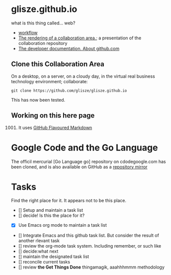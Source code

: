glisze.github.io
================

what is this thing called...  web?


* [workflow](https://github.com/blog/1557-github-flow-in-the-browser)
* [The rendering of a collaboration area.](http://glisze.github.io); a presentation of the collaboration repository
* [The developer documentation. About github.com](http://developer.github.com/v3/)

## Clone this Collaboration Area

On a desktop, on a server, on a cloudy day, in the virtual real business technology environment;
collaborate:

    git clone https://github.com/glisze/glisze.github.io

This has now been tested.

## Working on this here page

1001. It uses [GitHub Flavoured Markdown][gfm]

Google Code and the Go Language
===============================
The officil mercurial [Go Language go] repository on cdodegoogle.com has been cloned,
and is also available on GitHub as a [repository mirror][go-mirror]

Tasks
======
Find the right place for it. It appears not to be this place.

- [] Setup and maintain a task list
- [] decide! Is this the place for it?
- [x] Use Emacs org mode to maintain a task list
- [] Integrate Emacs and this github task list. But consider the result of another rlevant task
- [] review the org-mode task system. Including remember, or such like
- [] decide:what next
- [] maintain the designated task list
- [] reconcile current tasks
- [] review __the Get Things Done__ thingamagik, aaahhhmmm methodology

[go]: https://code.google.com/r/gunterliszewski-go/ "Google Code - Go Repository"
[gfm]: https://help.github.com/articles/github-flavored-markdown "GitHub Flavours marksown"
[go-mirror]: http://github.com/go "Go Language Repository mirror of google code"
